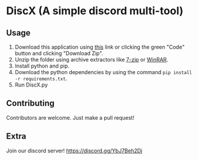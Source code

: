 # DiscX (A simple discord multi-tool)

## Usage

1. Download this application using [this](https://github.com/AgrTheDev/DiscX/archive/refs/heads/main.zip) link or clicking the green "Code" button and clicking "Download Zip".
2. Unzip the folder using archive extractors like [7-zip](https://www.7-zip.org/) or [WinRAR](https://www.win-rar.com/start.html?&L=0).
3. Install python and pip.
4. Download the python dependencies by using the command `pip install -r requirements.txt`.
5. Run DiscX.py

## Contributing

Contributors are welcome.
Just make a pull request!

## Extra

Join our discord server!
https://discord.gg/YbJ7Beh2Dj
